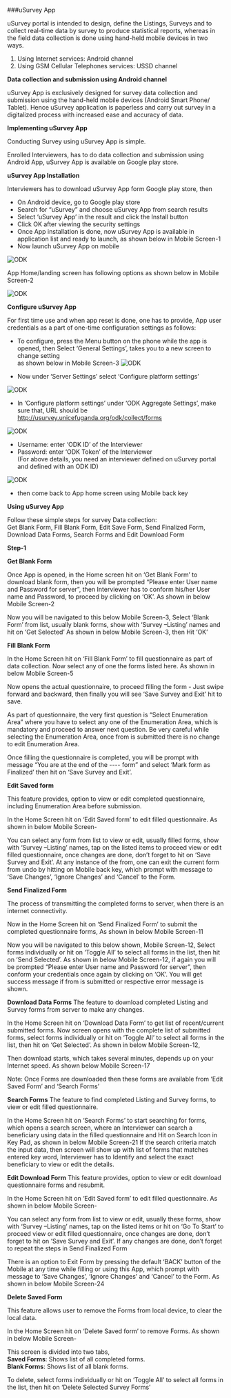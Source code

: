 ###uSurvey App

uSurvey portal is intended to design, define the Listings, Surveys and to collect real-time data by survey to produce statistical reports, whereas in the field data collection is done using hand-held mobile devices in two ways.

1. Using Internet services: Android channel
2. Using GSM Cellular Telephones services: USSD channel

**Data collection and submission using Android channel**

uSurvey App is exclusively designed for survey data collection and submission using the hand-held mobile devices (Android Smart Phone/ Tablet). Hence uSurvey application is paperless and carry out survey in a digitalized process with increased ease and accuracy of data. 

**Implementing uSurvey App**

Conducting Survey using uSurvey App is simple.

Enrolled Interviewers, has to do data collection and submission using Android App, uSurvey App is available on Google play store.

**uSurvey App Installation**

 Interviewers has to download uSurvey App form Google play store, then 

* On Android device, go to Google play store <br>
* Search for “uSurvey” and choose uSurvey App from search results <br>
* Select ‘uSurvey App’ in the result and click the Install button <br>
* Click OK after viewing the security settings <br>
* Once App installation is done, now uSurvey App is available in application list and ready to launch, as shown below in Mobile Screen-1 <br>
* Now launch uSurvey App on mobile <br>

![ODK](./ODK-1.png)

App Home/landing screen has following options as shown below in Mobile Screen-2

![ODK](./ODK-2.png)

**Configure uSurvey App**

For first time use and when app reset is done, one has to provide, App user credentials as a part of one-time configuration settings as follows: <br>
* To configure, press the Menu button on the phone while the app is opened, then Select ‘General Settings’, takes you to a new screen to change setting <br>
as shown below in Mobile Screen-3
![ODK](./ODK-3.png)

* Now under ‘Server Settings’ select ‘Configure platform settings’ <br>

![ODK](./ODK-4.png)

* In ‘Configure platform settings’ under ‘ODK Aggregate Settings’, make sure that, URL should be http://usurvey.unicefuganda.org/odk/collect/forms <br>

![ODK](./ODK-5.png)

* Username: enter ‘ODK ID’ of the Interviewer <br>
* Password: enter ‘ODK Token’ of the Interviewer <br> (For above details, you need an interviewer defined on uSurvey portal and defined with an ODK ID) <br>

![ODK](./ODK-6.png)

* then come back to App home screen using Mobile back key <br>

**Using uSurvey App**

Follow these simple steps for survey Data collection:<br>
Get Blank Form, Fill Blank Form, Edit Save Form, Send Finalized Form, Download Data Forms, Search Forms and Edit Download Form

**Step-1**

**Get Blank Form**

Once App is opened, in the Home screen hit on ‘Get Blank Form’ to download blank form, then you will be prompted “Please enter User name and Password for server”, then Interviewer has to conform his/her User name and Password, to proceed by clicking on ‘OK’. As shown in below Mobile Screen-2

Now you will be navigated to this below Mobile Screen-3, Select ‘Blank Form’ from list, usually blank forms, show with ‘Survey –Listing’ names and hit on ‘Get Selected’ As shown in below Mobile Screen-3, then Hit ‘OK’

**Fill Blank Form**

In the Home Screen hit on ‘Fill Blank Form’ to fill questionnaire as part of data collection. Now select any of one the forms listed here. As shown in below Mobile Screen-5

Now opens the actual questionnaire, to proceed filling the form - Just swipe forward and backward, then finally you will see ‘Save Survey and Exit’ hit to save.

As part of questionnaire, the very first question is “Select Enumeration Area” where you have to select any one of the Enumeration Area, which is mandatory and proceed to answer next question. 
Be very careful while selecting the Enumeration Area, once from is submitted there is no change to edit Enumeration Area.

Once filling the questionnaire is completed, you will be prompt with message “You are at the end of the ---- form” and select ‘Mark form as Finalized’ then hit on ‘Save Survey and Exit’.

**Edit Saved form**

This feature provides, option to view or edit completed questionnaire, including Enumeration Area before submission.

In the Home Screen hit on ‘Edit Saved form’ to edit filled questionnaire. As shown in below Mobile Screen-

You can select any form from list to view or edit, usually filled forms, show with ‘Survey –Listing’ names, tap on the listed items to proceed view or edit filled questionnaire, once changes are done, don’t forget to hit on ‘Save Survey and Exit’. At any instance of the from, one can exit the current form from undo by hitting on Mobile back key, which prompt with message to ‘Save Changes’, ‘Ignore Changes’ and ‘Cancel’ to the Form.

**Send Finalized Form**

The process of transmitting the completed forms to server, when there is an internet connectivity.

Now in the Home Screen hit on ‘Send Finalized Form’ to submit the completed questionnaire forms, As shown in below Mobile Screen-11

Now you will be navigated to this below shown, Mobile Screen-12, Select forms individually or hit on ‘Toggle All’ to select all forms in the list, then hit on ‘Send Selected’. As shown in below Mobile Screen-12, if again you will be prompted “Please enter User name and Password for server”, then conform your credentials once again by clicking on ‘OK’. You will get success message if from is submitted or respective error message is shown.

**Download Data Forms**
The feature to download completed Listing and Survey forms from server to make any changes.

In the Home Screen hit on ‘Download Data Form’ to get list of recent/current submitted forms. Now screen opens with the complete list of submitted forms, select forms individually or hit on ‘Toggle All’ to select all forms in the list, then hit on ‘Get Selected’. As shown in below Mobile Screen-12, 

Then download starts, which takes several minutes, depends up on your Internet speed. As shown below Mobile Screen-17

Note: Once Forms are downloaded then these forms are available from ‘Edit Saved Form’ and ‘Search Forms’ 

**Search Forms**
The feature to find completed Listing and Survey forms, to view or edit filled questionnaire.

In the Home Screen hit on ‘Search Forms’ to start searching for forms, which opens a search screen, where an Interviewer can search a beneficiary using data in the filled questionnaire and Hit on Search Icon in Key Pad, as shown in below Mobile Screen-21
If the search criteria match the input data, then screen will show up with list of forms that matches entered key word, Interviewer has to Identify and select the exact beneficiary to view or edit the details.

**Edit Download Form**
This feature provides, option to view or edit download questionnaire forms and resubmit.

In the Home Screen hit on ‘Edit Saved form’ to edit filled questionnaire. As shown in below Mobile Screen-

You can select any form from list to view or edit, usually these forms, show with ‘Survey –Listing’ names, tap on the listed items or hit on ‘Go To Start’ to proceed view or edit filled questionnaire, once changes are done, don’t forget to hit on ‘Save Survey and Exit’. If any changes are done,
 don’t forget to repeat the steps in Send Finalized Form

There is an option to Exit Form by pressing the default ‘BACK’ button of the Mobile at any time while filling or using this App, which prompt with message to ‘Save Changes’, ‘Ignore Changes’ and ‘Cancel’ to the Form. As shown in below Mobile Screen-24

**Delete Saved Form**

This feature allows user to remove the Forms from local device, to clear the local data.

In the Home Screen hit on ‘Delete Saved form’ to remove Forms.
As shown in below Mobile Screen-

This screen is divided into two tabs, <br>
**Saved Forms**: Shows list of all completed forms. <br>
**Blank Forms**: Shows list of all blank forms. <br>

To delete, select forms individually or hit on ‘Toggle All’ to select all forms in the list, then hit on ‘Delete Selected Survey Forms’

